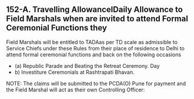 ## 152-A. Travelling AllowancelDaily Allowance to Field Marshals when are invited to attend Formal Ceremonial Functions they

Field Marshals will be entitled to TADAas per TD scale as admissible to Service Chiefs under these Rules from their place of residence to Delhi to attend formal ceremonial functions and back on the following occasions

- (a) Republic Parade and Beating the Retreat Ceremony. Day
- b) Investiture Ceremonials at Rashtrapati Bhavan.

NOTE: The claims will be submitted to the PCDA(O) Pune for payment and the Field Marshal will act as their own Controlling Officer:
